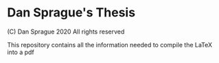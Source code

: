 # Dan Sprague's Thesis

(C) Dan Sprague 2020
All rights reserved


This repository contains all the information needed to compile the LaTeX into a pdf
